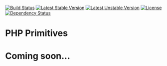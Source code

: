 [![Build Status](https://travis-ci.org/imkrimerman/primitive.svg?branch=master)](https://travis-ci.org/imkrimerman/primitive) [![Latest Stable Version](https://poser.pugx.org/im/primitive/v/stable.svg)](https://packagist.org/packages/im/primitive) [![Latest Unstable Version](https://poser.pugx.org/im/primitive/v/unstable.svg)](https://packagist.org/packages/im/primitive) [![License](https://poser.pugx.org/im/primitive/license.svg)](https://packagist.org/packages/im/primitive)
[![Dependency Status](https://www.versioneye.com/user/projects/54ca36acde7924d4b00000fa/badge.svg?style=flat)](https://www.versioneye.com/user/projects/54ca36acde7924d4b00000fa)

PHP Primitives
===

Coming soon... 
===
